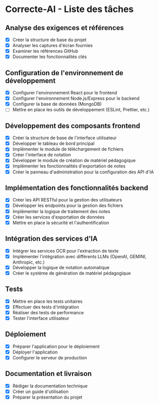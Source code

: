 # Correcte-AI - Liste des tâches

## Analyse des exigences et références
- [x] Créer la structure de base du projet
- [x] Analyser les captures d'écran fournies
- [x] Examiner les références GitHub
- [x] Documenter les fonctionnalités clés

## Configuration de l'environnement de développement
- [x] Configurer l'environnement React pour le frontend
- [x] Configurer l'environnement Node.js/Express pour le backend
- [x] Configurer la base de données (MongoDB)
- [ ] Mettre en place les outils de développement (ESLint, Prettier, etc.)

## Développement des composants frontend
- [x] Créer la structure de base de l'interface utilisateur
- [x] Développer le tableau de bord principal
- [x] Implémenter le module de téléchargement de fichiers
- [x] Créer l'interface de notation
- [x] Développer le module de création de matériel pédagogique
- [x] Implémenter les fonctionnalités d'exportation de notes
- [x] Créer le panneau d'administration pour la configuration des API d'IA

## Implémentation des fonctionnalités backend
- [x] Créer les API RESTful pour la gestion des utilisateurs
- [x] Développer les endpoints pour la gestion des fichiers
- [x] Implémenter la logique de traitement des notes
- [x] Créer les services d'exportation de données
- [x] Mettre en place la sécurité et l'authentification

## Intégration des services d'IA
- [x] Intégrer les services OCR pour l'extraction de texte
- [x] Implémenter l'intégration avec différents LLMs (OpenAI, GEMINI, Anthropic, etc.)
- [x] Développer la logique de notation automatique
- [x] Créer le système de génération de matériel pédagogique

## Tests
- [x] Mettre en place les tests unitaires
- [x] Effectuer des tests d'intégration
- [x] Réaliser des tests de performance
- [x] Tester l'interface utilisateur

## Déploiement
- [x] Préparer l'application pour le déploiement
- [x] Déployer l'application
- [x] Configurer le serveur de production

## Documentation et livraison
- [x] Rédiger la documentation technique
- [x] Créer un guide d'utilisation
- [x] Préparer la présentation du projet
